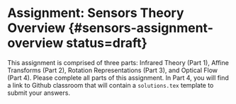 # Assignment: Sensors Theory Overview {#sensors-assignment-overview status=draft}

This assignment is comprised of three parts: Infrared Theory (Part 1), Affine Transforms (Part 2), Rotation Representations (Part 3), and Optical Flow (Part 4). Please complete all parts of this assignment. In Part 4, you will find a link to Github classroom that will contain a <code>solutions.tex</code> template to submit your answers.
